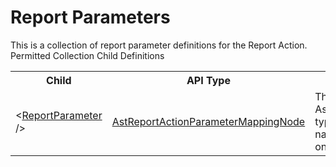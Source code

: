 # Report Parameters

<div class="LanguageSummary"><div class ="SummaryItem">This is a collection of report parameter definitions for the Report Action.</div></div><div class="SchemaBindingGroup"><div class="SchemaBindingGroupHeader">Permitted Collection Child Definitions</div><table id="SchemaBindingList" class="SchemaBindingList"><tbody><tr><th class="SchemaBindingNameColumnHeader">Child</th><th class="SchemaBindingTypeColumnHeader">API Type</th><th class="SchemaBindingSummaryColumnHeader">Description</th></tr><tr class="cd0"><td class="SchemaBindingName"><span class="punc">&lt;</span><a href=Varigence.Languages.Biml.Cube.Action.AstReportActionParameterMappingNode.html">ReportParameter</a><span class="punc"> /&gt;</span></td><td class="SchemaBindingType"><a href="../api-reference/Varigence.Languages.Biml.Cube.Action.AstReportActionParameterMappingNode.html">AstReportActionParameterMappingNode</a></td><td class="SchemaBindingSummary">The AstReportActionParameterMappingNode type provides the capability to map a named Reporting Services parameter onto a text value.</td></tr></tbody></table></div>
